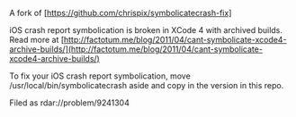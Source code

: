 A fork of [https://github.com/chrispix/symbolicatecrash-fix] 

iOS crash report symbolication is broken in XCode 4 with archived builds. Read more at [http://factotum.me/blog/2011/04/cant-symbolicate-xcode4-archive-builds/](http://factotum.me/blog/2011/04/cant-symbolicate-xcode4-archive-builds/)

To fix your iOS crash report symbolication, move /usr/local/bin/symbolicatecrash aside and copy in the version in this repo.

Filed as rdar://problem/9241304